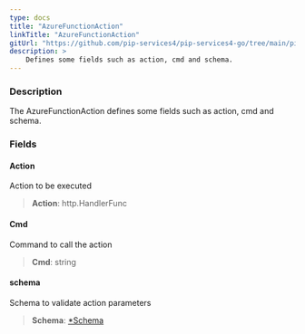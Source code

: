 ```yaml
---
type: docs
title: "AzureFunctionAction"
linkTitle: "AzureFunctionAction"
gitUrl: "https://github.com/pip-services4/pip-services4-go/tree/main/pip-services4-azure-go"
description: >
    Defines some fields such as action, cmd and schema.
---
```


### Description

The AzureFunctionAction defines some fields such as action, cmd and schema.

### Fields

<span class="hide-title-link">

#### Action
Action to be executed
> **Action**: http.HandlerFunc

#### Cmd
Command to call the action
> **Cmd**: string

#### schema
Schema to validate action parameters
> **Schema**: [*Schema](../../../data/validate/schema)

</span>


